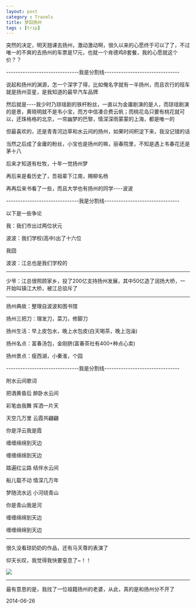 ```yaml
---
layout: post
category : Travels
title: 梦回扬州
tags : [trip]
---
```



突然的决定，明天翘课去扬州，激动激动啊，很久以来的心愿终于可以了了，不过唯一的不爽的去扬州的车票是17元，也就一个肯德鸡B套餐，我的心愿就这个价？？

 

-------------------------------我是分割线--------------------------------

 

说起和扬州的渊源，怎一个深字了得，比如俺名字就有一半扬州，而且农行的班车就是扬州亚星，是我知道的最早汽车品牌

 

然后就是----我少时乃琼瑶剧的铁杆粉丝，一直以为金庸剧演的是人，而琼瑶剧演的是景，黄晓明就不是韦小宝，而方中信凑合费云帆；而桃花岛只要有桃花就可以，还珠格格的北京，一帘幽梦的巴黎，情深深雨蒙蒙的上海，都是唯一的

 

但最喜欢的，还是青青河边草和水云间的扬州，如果时间积淀下来，我没记错的话

 

当然之后成了金庸的粉丝，小宝也是扬州的嘛，丽春院里，不知是遇上韦春花还是茅十八

 

后来才知道有杜牧，十年一觉扬州梦

 

再后来是看历史了，吾祖辈下江南，赐柳名杨

 

再再后来书看了一些，而且大学也有扬州的同学----波波

 

-------------------------------我是分割线--------------------------------

 

以下是一些争论

 

我：我们市出过两位状元

波波：我们学校(高中)出了十六位

我囧

波波：江总也是我们学校的

 ---

少爷：江总很照顾家乡，投了200亿支持扬州发展，其中50亿造了润扬大桥，一开始叫镇江大桥，被江总驳斥了

 ---

扬州典故：整理自波波和图书馆

 

扬州三把刀：理发刀，菜刀，修脚刀

 

扬州生活：早上皮包水，晚上水包皮(白天喝茶，晚上泡澡)

 

扬州名点：富春汤包，金刚脐(富春茶社有400+种点心卖)

 

扬州景点：瘦西湖，小秦淮，个园

 

-------------------------------我是分割线--------------------------------

 

附水云间歌词

 

把酒黄昏后 醉卧水云间

彩笔由我舞 挥洒一片天

天空几万里 云霞共翩翩


 

你是浮云我是霞

缠缠绵绵到天边

缠缠绵绵到天边


 

踏遍红尘路 结伴水云间

船儿载不动 情深几万年

梦随流水远 小河绕青山


 

你是青山我是河

缠缠绵绵到天边

缠缠绵绵到天边

 
---
 

很久没看琼奶奶的作品，还有马天尊的表演了

 

仰天长叹，我觉得我快要窒息了~！！

![](http://img3.douban.com/view/photo/photo/public/p2188917174.jpg)

---

最有意思的是，我找了一位祖籍扬州的老婆，从此，真的是和扬州分不开了

2014-06-26